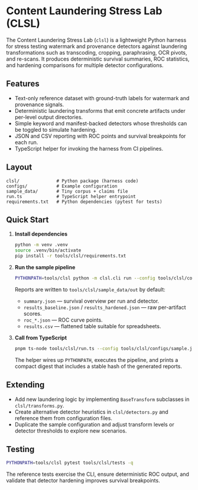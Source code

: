 # Content Laundering Stress Lab (CLSL)

The Content Laundering Stress Lab (`clsl`) is a lightweight Python harness for
stress testing watermark and provenance detectors against laundering
transformations such as transcoding, cropping, paraphrasing, OCR pivots, and
re-scans.  It produces deterministic survival summaries, ROC statistics, and
hardening comparisons for multiple detector configurations.

## Features

- Text-only reference dataset with ground-truth labels for watermark and
  provenance signals.
- Deterministic laundering transforms that emit concrete artifacts under
  per-level output directories.
- Simple keyword and manifest-backed detectors whose thresholds can be toggled
  to simulate hardening.
- JSON and CSV reporting with ROC points and survival breakpoints for each run.
- TypeScript helper for invoking the harness from CI pipelines.

## Layout

```text
clsl/              # Python package (harness code)
configs/           # Example configuration
sample_data/       # Tiny corpus + claims file
run.ts             # TypeScript helper entrypoint
requirements.txt   # Python dependencies (pytest for tests)
```

## Quick Start

1. **Install dependencies**

   ```bash
   python -m venv .venv
   source .venv/bin/activate
   pip install -r tools/clsl/requirements.txt
   ```

2. **Run the sample pipeline**

   ```bash
   PYTHONPATH=tools/clsl python -m clsl.cli run --config tools/clsl/configs/sample.json
   ```

   Reports are written to `tools/clsl/sample_data/out` by default:

   - `summary.json` — survival overview per run and detector.
   - `results_baseline.json` / `results_hardened.json` — raw per-artifact scores.
   - `roc_*.json` — ROC curve points.
   - `results.csv` — flattened table suitable for spreadsheets.

3. **Call from TypeScript**

   ```bash
   pnpm ts-node tools/clsl/run.ts --config tools/clsl/configs/sample.json
   ```

   The helper wires up `PYTHONPATH`, executes the pipeline, and prints a compact
   digest that includes a stable hash of the generated reports.

## Extending

- Add new laundering logic by implementing `BaseTransform` subclasses in
  `clsl/transforms.py`.
- Create alternative detector heuristics in `clsl/detectors.py` and reference
  them from configuration files.
- Duplicate the sample configuration and adjust transform levels or detector
  thresholds to explore new scenarios.

## Testing

```bash
PYTHONPATH=tools/clsl pytest tools/clsl/tests -q
```

The reference tests exercise the CLI, ensure deterministic ROC output, and
validate that detector hardening improves survival breakpoints.

